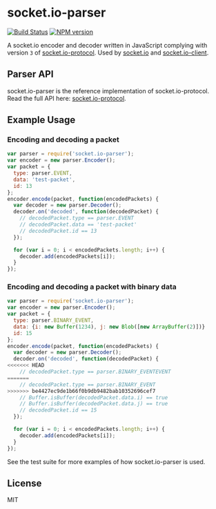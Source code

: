 
# socket.io-parser

[![Build Status](https://secure.travis-ci.org/socketio/socket.io-parser.svg?branch=master)](http://travis-ci.org/socketio/socket.io-parser)
[![NPM version](https://badge.fury.io/js/socket.io-parser.svg)](http://badge.fury.io/js/socket.io-parser)

A socket.io encoder and decoder written in JavaScript complying with version `3`
of [socket.io-protocol](https://github.com/socketio/socket.io-protocol).
Used by [socket.io](https://github.com/automattic/socket.io) and
[socket.io-client](https://github.com/automattic/socket.io-client).

## Parser API

  socket.io-parser is the reference implementation of socket.io-protocol. Read
  the full API here:
  [socket.io-protocol](https://github.com/learnboost/socket.io-protocol).

## Example Usage

### Encoding and decoding a packet

```js
var parser = require('socket.io-parser');
var encoder = new parser.Encoder();
var packet = {
  type: parser.EVENT,
  data: 'test-packet',
  id: 13
};
encoder.encode(packet, function(encodedPackets) {
  var decoder = new parser.Decoder();
  decoder.on('decoded', function(decodedPacket) {
    // decodedPacket.type == parser.EVENT
    // decodedPacket.data == 'test-packet'
    // decodedPacket.id == 13
  });

  for (var i = 0; i < encodedPackets.length; i++) {
    decoder.add(encodedPackets[i]);
  }
});
```

### Encoding and decoding a packet with binary data

```js
var parser = require('socket.io-parser');
var encoder = new parser.Encoder();
var packet = {
  type: parser.BINARY_EVENT,
  data: {i: new Buffer(1234), j: new Blob([new ArrayBuffer(2)])}
  id: 15
};
encoder.encode(packet, function(encodedPackets) {
  var decoder = new parser.Decoder();
  decoder.on('decoded', function(decodedPacket) {
<<<<<<< HEAD
    // decodedPacket.type == parser.BINARY_EVENTEVENT
=======
    // decodedPacket.type == parser.BINARY_EVENT
>>>>>>> be4427ec9de1b66f0b9db9482bab10352696cef7
    // Buffer.isBuffer(decodedPacket.data.i) == true
    // Buffer.isBuffer(decodedPacket.data.j) == true
    // decodedPacket.id == 15
  });

  for (var i = 0; i < encodedPackets.length; i++) {
    decoder.add(encodedPackets[i]);
  }
});
```
See the test suite for more examples of how socket.io-parser is used.


## License

MIT

